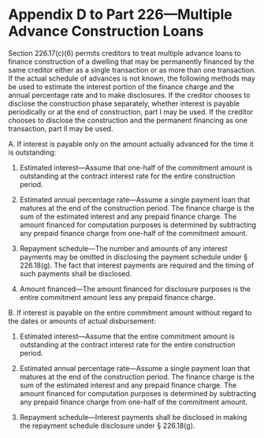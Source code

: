 # Appendix D to Part 226—Multiple Advance Construction Loans


Section 226.17(c)(6) permits creditors to treat multiple advance loans to finance construction of a dwelling that may be permanently financed by the same creditor either as a single transaction or as more than one transaction. If the actual schedule of advances is not known, the following methods may be used to estimate the interest portion of the finance charge and the annual percentage rate and to make disclosures. If the creditor chooses to disclose the construction phase separately, whether interest is payable periodically or at the end of construction, part I may be used. If the creditor chooses to disclose the construction and the permanent financing as one transaction, part II may be used.


A. If interest is payable only on the amount actually advanced for the time it is outstanding:


1. Estimated interest—Assume that one-half of the commitment amount is outstanding at the contract interest rate for the entire construction period.


2. Estimated annual percentage rate—Assume a single payment loan that matures at the end of the construction period. The finance charge is the sum of the estimated interest and any prepaid finance charge. The amount financed for computation purposes is determined by subtracting any prepaid finance charge from one-half of the commitment amount.


3. Repayment schedule—The number and amounts of any interest payments may be omitted in disclosing the payment schedule under § 226.18(g). The fact that interest payments are required and the timing of such payments shall be disclosed.


4. Amount financed—The amount financed for disclosure purposes is the entire commitment amount less any prepaid finance charge.


B. If interest is payable on the entire commitment amount without regard to the dates or amounts of actual disbursement:


1. Estimated interest—Assume that the entire commitment amount is outstanding at the contract interest rate for the entire construction period.


2. Estimated annual percentage rate—Assume a single payment loan that matures at the end of the construction period. The finance charge is the sum of the estimated interest and any prepaid finance charge. The amount financed for computation purposes is determined by subtracting any prepaid finance charge from one-half of the commitment amount.


3. Repayment schedule—Interest payments shall be disclosed in making the repayment schedule disclosure under § 226.18(g).


